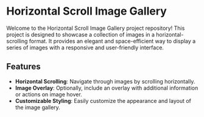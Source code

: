 # Horizontal Scroll Image Gallery

Welcome to the Horizontal Scroll Image Gallery project repository! This project is designed to showcase a collection of images in a horizontal-scrolling format. It provides an elegant and space-efficient way to display a series of images with a responsive and user-friendly interface.

## Features

- **Horizontal Scrolling**: Navigate through images by scrolling horizontally.
- **Image Overlay**: Optionally, include an overlay with additional information or actions on image hover.
- **Customizable Styling**: Easily customize the appearance and layout of the image gallery.
  